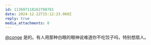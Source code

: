```yaml
---
id: 113697118162708781
date: 2024-12-22T15:12:23.060Z
reply: true
media_attachments: 0
---
```


[@conge](https://c.im/@conge) 是的。有人用那种白眼的眼神说难道你不吃饺子吗，特别想扇人。

